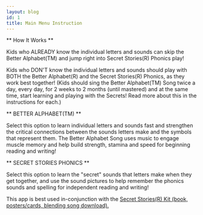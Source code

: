 ```yaml
---
layout: blog
id: 1
title: Main Menu Instruction
---
```

** How It Works **

Kids who ALREADY know the individual letters and sounds can skip the Better Alphabet(TM) and jump right into Secret Stories(R) Phonics play!

Kids who DON'T know the individual letters and sounds should play with BOTH the Better Alphabet(R) and the Secret Stories(R) Phonics, as they work best together! (Kids should sing the Better Alphabet(TM) Song twice a day, every day, for 2 weeks to 2 months (until mastered) and at the same time, start learning and playing with the Secrets! Read more about this in the instructions for each.)

** BETTER ALPHABET(TM) **

Select this option to learn individual letters and sounds fast and strengthen the critical connections between the sounds letters make and the symbols that represent them. The Better Alphabet Song uses music to engage muscle memory and help build strength, stamina and speed for beginning reading and writing!

** SECRET STORIES PHONICS **

Select this option to learn the "secret" sounds that letters make when they get together, and use the sound pictures to help remember the phonics sounds and spelling for independent reading and writing! 

This app is best used in-conjunction with the [Secret Stories(R) Kit (book, posters/cards, blending song download).](https://www.thesecretstories.com/buy/)  